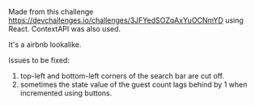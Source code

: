 Made from this challenge https://devchallenges.io/challenges/3JFYedSOZqAxYuOCNmYD using React. ContextAPI was also used.

It's a airbnb lookalike.

Issues to be fixed:

1. top-left and bottom-left corners of the search bar are cut off.
2. sometimes the state value of the guest count lags behind by 1 when incremented using buttons.

